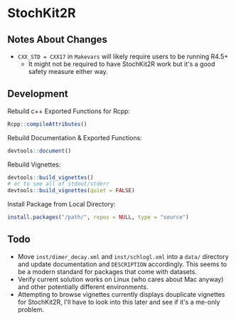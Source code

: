 # StochKit2R

## Notes About Changes

- `CXX_STD = CXX17` in `Makevars` will likely require users to be running R4.5+
  - It might not be required to have StochKit2R work but it's a good safety
    measure either way.

## Development

Rebuild c++ Exported Functions for Rcpp:

```r
Rcpp::compileAttributes()
```

Rebuild Documentation & Exported Functions:

```r
devtools::document()
```

Rebuild Vignettes:

```r
devtools::build_vignettes()
# or to see all of stdout/stderr
devtools::build_vignettes(quiet = FALSE)
```

Install Package from Local Directory:

```r
install.packages("/path/", repos = NULL, type = "source")
```

## Todo

- Move `inst/dimer_decay.xml` and `inst/schlogl.xml` into a `data/` directory
  and update documentation and `DESCRIPTION` accordingly. This seems to be a
  modern standard for packages that come with datasets.
- Verify current solution works on Linux (who cares about Mac anyway) and other
  potentially different environments.
- Attempting to browse vignettes currently displays douplicate vignettes for
  StochKit2R, I'll have to look into this later and see if it's a me-only
  problem.
